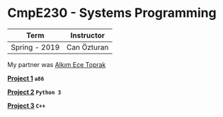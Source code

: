 # CmpE230 - Systems Programming

Term | Instructor
-----| ----------
Spring - 2019 | Can Özturan

My partner was [Alkım Ece Toprak](https://github.com/alkimtoprak)

**[Project 1](https://github.com/bekir96/BOUN_PROJECTS/tree/master/CMPE230/Project1) `a86`**

**[Project 2](https://github.com/bekir96/BOUN_PROJECTS/tree/master/CMPE230/Project2) `Python 3`**

**[Project 3](https://github.com/bekir96/BOUN_PROJECTS/tree/master/CMPE230/Project3) `C++`**
